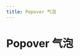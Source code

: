 ```yaml
---
title: Popover 气泡
---
```


# Popover 气泡

<ClientOnly>
  <popover-demo-1>
  </popover-demo-1>
  <popover-demo-2>
  </popover-demo-2>
</ClientOnly>